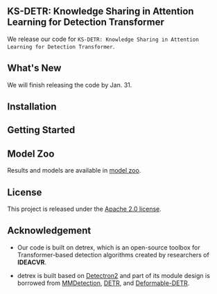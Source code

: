 <h2 align="left">KS-DETR: Knowledge Sharing in Attention Learning for Detection Transformer</h2>


We release our code for `KS-DETR: Knowledge Sharing in Attention Learning for Detection Transformer`.



## What's New

We will finish releasing the code by Jan. 31.

## Installation


## Getting Started


## Model Zoo
Results and models are available in [model zoo](https://detrex.readthedocs.io/en/latest/tutorials/Model_Zoo.html).


## License

This project is released under the [Apache 2.0 license](LICENSE).


## Acknowledgement
- Our code is built on detrex, which is an open-source toolbox for Transformer-based detection algorithms created by researchers of **IDEACVR**. 

- detrex is built based on [Detectron2](https://github.com/facebookresearch/detectron2) and part of its module design is borrowed from [MMDetection](https://github.com/open-mmlab/mmdetection), [DETR](https://github.com/facebookresearch/detr), and [Deformable-DETR](https://github.com/fundamentalvision/Deformable-DETR).








